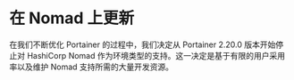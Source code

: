 # 在 Nomad 上更新

在我们不断优化 Portainer 的过程中，我们决定从 Portainer 2.20.0 版本开始停止对 HashiCorp Nomad 作为环境类型的支持。这一决定是基于有限的用户采用率以及维护 Nomad 支持所需的大量开发资源。
